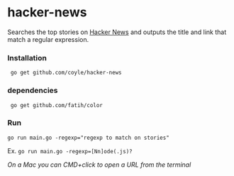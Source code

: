 # hacker-news
Searches the top stories on [Hacker News](https://news.ycombinator.com) and outputs the title and link that match a regular expression.

### Installation

``` go get github.com/coyle/hacker-news```

### dependencies

``` go get github.com/fatih/color```

### Run

```go run main.go -regexp="regexp to match on stories"```

Ex. ```go run main.go -regexp=[Nn]ode(.js)?```

*On a Mac you can CMD+click to open a URL from the terminal*
